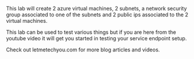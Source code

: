 This lab will create 2 azure virtual machines, 2 subnets, a network security group associated to one of the subnets and 2 public ips associated to the 2 virtual machines.

This lab can be used to test various things but if you are here from the youtube video it will get you started in testing your service endpoint setup.

Check out letmetechyou.com for more blog articles and videos.